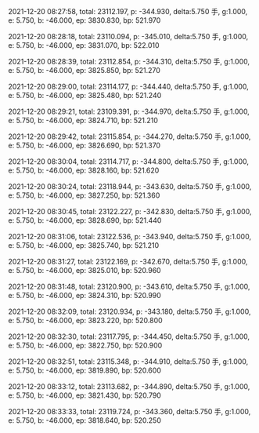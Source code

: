 2021-12-20 08:27:58, total: 23112.197, p: -344.930, delta:5.750 手, g:1.000, e: 5.750, b: -46.000, ep: 3830.830, bp: 521.970

2021-12-20 08:28:18, total: 23110.094, p: -345.010, delta:5.750 手, g:1.000, e: 5.750, b: -46.000, ep: 3831.070, bp: 522.010

2021-12-20 08:28:39, total: 23112.854, p: -344.310, delta:5.750 手, g:1.000, e: 5.750, b: -46.000, ep: 3825.850, bp: 521.270

2021-12-20 08:29:00, total: 23114.177, p: -344.440, delta:5.750 手, g:1.000, e: 5.750, b: -46.000, ep: 3825.480, bp: 521.240

2021-12-20 08:29:21, total: 23109.391, p: -344.970, delta:5.750 手, g:1.000, e: 5.750, b: -46.000, ep: 3824.710, bp: 521.210

2021-12-20 08:29:42, total: 23115.854, p: -344.270, delta:5.750 手, g:1.000, e: 5.750, b: -46.000, ep: 3826.690, bp: 521.370

2021-12-20 08:30:04, total: 23114.717, p: -344.800, delta:5.750 手, g:1.000, e: 5.750, b: -46.000, ep: 3828.160, bp: 521.620

2021-12-20 08:30:24, total: 23118.944, p: -343.630, delta:5.750 手, g:1.000, e: 5.750, b: -46.000, ep: 3827.250, bp: 521.360

2021-12-20 08:30:45, total: 23122.227, p: -342.830, delta:5.750 手, g:1.000, e: 5.750, b: -46.000, ep: 3828.690, bp: 521.440

2021-12-20 08:31:06, total: 23122.536, p: -343.940, delta:5.750 手, g:1.000, e: 5.750, b: -46.000, ep: 3825.740, bp: 521.210

2021-12-20 08:31:27, total: 23122.169, p: -342.670, delta:5.750 手, g:1.000, e: 5.750, b: -46.000, ep: 3825.010, bp: 520.960

2021-12-20 08:31:48, total: 23120.900, p: -343.610, delta:5.750 手, g:1.000, e: 5.750, b: -46.000, ep: 3824.310, bp: 520.990

2021-12-20 08:32:09, total: 23120.934, p: -343.180, delta:5.750 手, g:1.000, e: 5.750, b: -46.000, ep: 3823.220, bp: 520.800

2021-12-20 08:32:30, total: 23117.795, p: -344.450, delta:5.750 手, g:1.000, e: 5.750, b: -46.000, ep: 3822.750, bp: 520.900

2021-12-20 08:32:51, total: 23115.348, p: -344.910, delta:5.750 手, g:1.000, e: 5.750, b: -46.000, ep: 3819.890, bp: 520.600

2021-12-20 08:33:12, total: 23113.682, p: -344.890, delta:5.750 手, g:1.000, e: 5.750, b: -46.000, ep: 3821.430, bp: 520.790

2021-12-20 08:33:33, total: 23119.724, p: -343.360, delta:5.750 手, g:1.000, e: 5.750, b: -46.000, ep: 3818.640, bp: 520.250